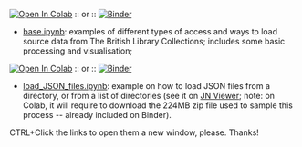 
[![Open In Colab](https://colab.research.google.com/assets/colab-badge.svg)](https://colab.research.google.com/github/BL-Labs/Jupyter-notebooks-projects-using-BL-Sources/blob/master/Microsoft19thCenturyBooks/base.ipynb) :: or :: [![Binder](https://mybinder.org/badge_logo.svg)](https://mybinder.org/v2/gh/BL-Labs/Jupyter-notebooks-projects-using-BL-Sources/master?urlpath=notebooks/Microsoft19thCenturyBooks/base.ipynb)
- [base.ipynb](base.ipynb): examples of different types of access and ways to load source data from The British Library Collections; includes some basic processing and visualisation;

[![Open In Colab](https://colab.research.google.com/assets/colab-badge.svg)](https://colab.research.google.com/github/BL-Labs/Jupyter-notebooks-projects-using-BL-Sources/blob/master/Microsoft19thCenturyBooks/load_JSON_files.ipynb) :: or :: [![Binder](https://mybinder.org/badge_logo.svg)](https://mybinder.org/v2/gh/BL-Labs/Jupyter-notebooks-projects-using-BL-Sources/master?filepath=Microsoft19thCenturyBooks/load_JSON_files.ipynb)
- [load_JSON_files.ipynb](load_JSON_files.ipynb): example on how to load JSON files from a directory, or from a list of directories (see it on [JN Viewer](https://nbviewer.jupyter.org/github/BL-Labs/Jupyter-notebooks-projects-using-BL-Sources/blob/master/Microsoft19thCenturyBooks/load_JSON_files.ipynb); note: on Colab, it will require to download the 224MB zip file used to sample this process -- already included on Binder).

CTRL+Click the links to open them a new window, please. Thanks!

